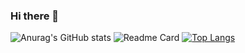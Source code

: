 ### Hi there 👋

<!--
**Jumingye/Jumingye** is a ✨ _special_ ✨ repository because its `README.md` (this file) appears on your GitHub profile.

Here are some ideas to get you started:

- 🔭 I’m currently working on ...
- 🌱 I’m currently learning ...
- 👯 I’m looking to collaborate on ...
- 🤔 I’m looking for help with ...
- 💬 Ask me about ...
- 📫 How to reach me: ...
- 😄 Pronouns: ...
- ⚡ Fun fact: ...
-->
![Anurag's GitHub stats](https://github-readme-stats.vercel.app/api?username=Jumingye&show_icons=true&theme=radical)
![Readme Card](https://github-readme-stats.vercel.app/api/pin/?username=Jumingye&repo=IDRLP)
[![Top Langs](https://github-readme-stats.vercel.app/api/top-langs/?username=Jumingye)](https://github.com/anuraghazra/github-readme-stats)


